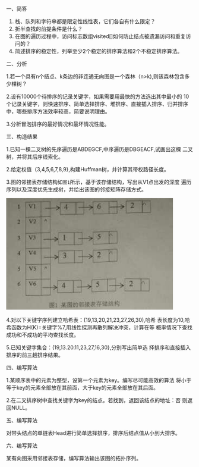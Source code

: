 一、简答
1. 栈、队列和字符串都是限定性线性表，它们各自有什么限定？
2. 折半查找的前提条件是什么？
3. 在图的遍历过程中，访问标志数组visited[]如何防止结点被遗漏访问和重复访问的？
4. 简述排序的稳定性，列举至少2个稳定的排序算法和2个不稳定排序算法。

二、分析

1.若一个具有n个结点、k条边的非连通无向图是一个森林（n>k),则该森林包含多少棵树？

2.设有10000个待排序的记录关键字，如果需要用最快的方法选出其中最小的
10个记录关键字，则快速排序、简单选择排序、堆排序、直接插入排序、归并排序中，哪些排序方法效率较高，简要说明理由。

3.分析冒泡排序的最好情况和最坏情况性能。

三、构造结果

1.已知一棵二叉树的先序遍历是ABDEGCF,中序遍历是DBGEACF,试画出这棵
二叉树，并将其后序线索化。

2.给定权值（3,4,5,6,7,8,9},构建Huffman树，并计算其带权路径长度。

3.图的邻接表存储结构如`图1`所示，基于该存储结构，写出从V1点出发的深度
遍历序列以及深度优先生成树，并给出该图的邻接矩阵存储方式。

![image-20201107172345091](image-20201107172345091.png)


4.对以下关键字序列建立哈希表：(19,13,20,21,23,27,26,30),哈希
表长度为10,哈希函数为H(K)=关键字%7,用线性探测再散列解决冲突，计算在等
概率情况下查找成功和不成功的平均查找长度。

5.已知关键字集合：(19,13.20.11,23,27,16,30},分别写出简单选
择排序和直接插入排序的前三趟排序结果。

四、编写算法 

1.某顺序表中的元素为整型，设第一个元素为key。编写尽可能高效的算法
将小于等于key的元素全部放在其前面，大于key的元素全部放在其后面。

2.在二叉排序树中查找关键字为key的结点。若找到，返回该结点的地址：否
则返回NULL。

五、编写算法

对带头结点的单链表Head进行简单选择排序，排序后结点值从小到大排序。

六、编写算法

某有向图采用邻接表存储，编写算法输出该图的拓扑序列。